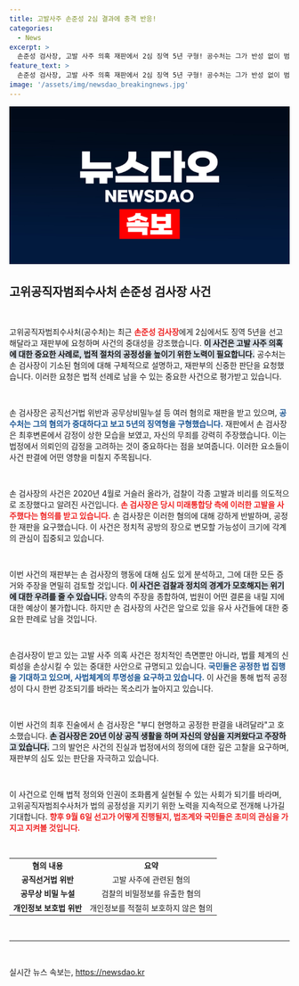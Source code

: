 ```yaml
---
title: 고발사주 손준성 2심 결과에 충격 반응!
categories:
  - News
excerpt: >
  손준성 검사장, 고발 사주 의혹 재판에서 2심 징역 5년 구형! 공수처는 그가 반성 없이 범행을 부인하고 있다고 주장. 눈물의 최후 발언과 함께 선고기일은 9월 6일로 확정. 사건의 중대성은 무엇일까?
feature_text: >
  손준성 검사장, 고발 사주 의혹 재판에서 2심 징역 5년 구형! 공수처는 그가 반성 없이 범행을 부인하고 있다고 주장. 눈물의 최후 발언과 함께 선고기일은 9월 6일로 확정. 사건의 중대성은 무엇일까?
image: '/assets/img/newsdao_breakingnews.jpg'
---
```


<p><img src="/assets/img/newsdao_breakingnews.jpg" alt="cryptoinkorea 속보" /></p>

<h2 data-ke-size="size26">고위공직자범죄수사처 손준성 검사장 사건</h2>

<p data-ke-size="size16">&nbsp;</p>

<p>고위공직자범죄수사처(공수처)는 최근 <b><span style="color: #ee2323;">손준성 검사장</span></b>에게 2심에서도 징역 5년을 선고해달라고 재판부에 요청하며 사건의 중대성을 강조했습니다. <b><span style="background-color: #21538527;">이 사건은 고발 사주 의혹에 대한 중요한 사례로, 법적 절차의 공정성을 높이기 위한 노력이 필요합니다.</span></b> 공수처는 손 검사장이 기소된 혐의에 대해 구체적으로 설명하고, 재판부의 신중한 판단을 요청했습니다. 이러한 요청은 법적 선례로 남을 수 있는 중요한 사건으로 평가받고 있습니다.</p>

<p data-ke-size="size16">&nbsp;</p>

<p>손 검사장은 공직선거법 위반과 공무상비밀누설 등 여러 혐의로 재판을 받고 있으며, <b><span style="color: #1a5490;">공수처는 그의 혐의가 중대하다고 보고 5년의 징역형을 구형했습니다.</span></b> 재판에서 손 검사장은 최후변론에서 감정이 상한 모습을 보였고, 자신의 무죄를 강력히 주장했습니다. 이는 법정에서 의뢰인의 감정을 고려하는 것이 중요하다는 점을 보여줍니다. 이러한 요소들이 사건 판결에 어떤 영향을 미칠지 주목됩니다.</p>

<p data-ke-size="size16">&nbsp;</p>

<p>손 검사장의 사건은 2020년 4월로 거슬러 올라가, 검찰이 각종 고발과 비리를 의도적으로 조장했다고 알려진 사건입니다. <b><span style="color: #ee2323;">손 검사장은 당시 미래통합당 측에 이러한 고발을 사주했다는 혐의를 받고 있습니다.</span></b> 손 검사장은 이러한 혐의에 대해 강하게 반발하며, 공정한 재판을 요구했습니다. 이 사건은 정치적 공방의 장으로 변모할 가능성이 크기에 각계의 관심이 집중되고 있습니다.</p>

<p data-ke-size="size16">&nbsp;</p>

<p>이번 사건의 재판부는 손 검사장의 행동에 대해 심도 있게 분석하고, 그에 대한 모든 증거와 주장을 면밀히 검토할 것입니다. <b><span style="background-color: #21538527;">이 사건은 검찰과 정치의 경계가 모호해지는 위기에 대한 우려를 줄 수 있습니다.</span></b> 양측의 주장을 종합하여, 법원이 어떤 결론을 내릴 지에 대한 예상이 불가합니다. 하지만 손 검사장의 사건은 앞으로 있을 유사 사건들에 대한 중요한 판례로 남을 것입니다.</p>

<p data-ke-size="size16">&nbsp;</p>

<p>손검사장이 받고 있는 고발 사주 의혹 사건은 정치적인 측면뿐만 아니라, 법률 체계의 신뢰성을 손상시킬 수 있는 중대한 사안으로 규명되고 있습니다. <b><span style="color: #1a5490;">국민들은 공정한 법 집행을 기대하고 있으며, 사법체계의 투명성을 요구하고 있습니다.</span></b> 이 사건을 통해 법적 공정성이 다시 한번 강조되기를 바라는 목소리가 높아지고 있습니다.</p>

<p data-ke-size="size16">&nbsp;</p>

<p>이번 사건의 최후 진술에서 손 검사장은 "부디 현명하고 공정한 판결을 내려달라"고 호소했습니다. <b><span style="background-color: #21538527;">손 검사장은 20년 이상 공직 생활을 하며 자신의 양심을 지켜왔다고 주장하고 있습니다.</span></b> 그의 발언은 사건의 진실과 법정에서의 정의에 대한 깊은 고찰을 요구하며, 재판부의 심도 있는 판단을 자극하고 있습니다.</p>

<p data-ke-size="size16">&nbsp;</p>

<p>이 사건으로 인해 법적 정의와 인권이 조화롭게 실현될 수 있는 사회가 되기를 바라며, 고위공직자범죄수사처가 법의 공정성을 지키기 위한 노력을 지속적으로 전개해 나가길 기대합니다. <b><span style="color: #ee2323;">향후 9월 6일 선고가 어떻게 진행될지, 법조계와 국민들은 초미의 관심을 가지고 지켜볼 것입니다.</span></b></p>

<p data-ke-size="size16">&nbsp;</p>

<table style="margin: 0 auto;">
  <tr>
    <td style="text-align: center; height: 17px;"><b>혐의 내용</b></td>
    <td style="text-align: center; height: 17px;"><b>요약</b></td>
  </tr>
  <tr>
    <td style="text-align: center; height: 17px;"><b>공직선거법 위반</b></td>
    <td style="text-align: center; height: 17px;">고발 사주에 관련된 혐의</td>
  </tr>
  <tr>
    <td style="text-align: center; height: 17px;"><b>공무상 비밀 누설</b></td>
    <td style="text-align: center; height: 17px;">검찰의 비밀정보를 유출한 혐의</td>
  </tr>
  <tr>
    <td style="text-align: center; height: 17px;"><b>개인정보 보호법 위반</b></td>
    <td style="text-align: center; height: 17px;">개인정보를 적절히 보호하지 않은 혐의</td>
  </tr>
</table>

<p data-ke-size="size16">&nbsp;</p>

<hr>

<p data-ke-size="size16">&nbsp;</p>
실시간 뉴스 속보는, <a href="https://newsdao.kr" rel="dofollow">https://newsdao.kr</a>


